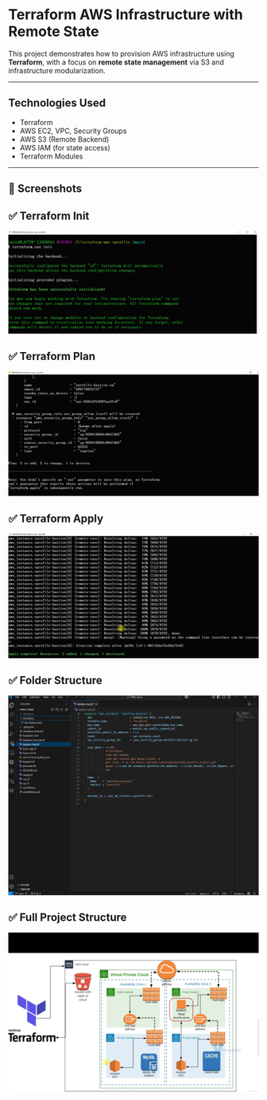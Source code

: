 #  Terraform AWS Infrastructure with Remote State

This project demonstrates how to provision AWS infrastructure using **Terraform**, with a focus on **remote state management** via S3 and infrastructure modularization.

---

##  Technologies Used

- Terraform
- AWS EC2, VPC, Security Groups
- AWS S3 (Remote Backend)
- AWS IAM (for state access)
- Terraform Modules

---

## 📸 Screenshots

## ✅ Terraform Init
![Terraform Init](Screenshots/terraform-init-output.png)

## ✅ Terraform Plan
![Terraform Plan](Screenshots/terraform-plan-output.png)

## ✅ Terraform Apply
![Terraform Apply](Screenshots/terraform-apply-output.png)

## ✅ Folder Structure
![Folder Structure](Screenshots/terraform-folder-structure.png)

## ✅ Full Project Structure
![Full Project](Screenshots/project-structure.png)
